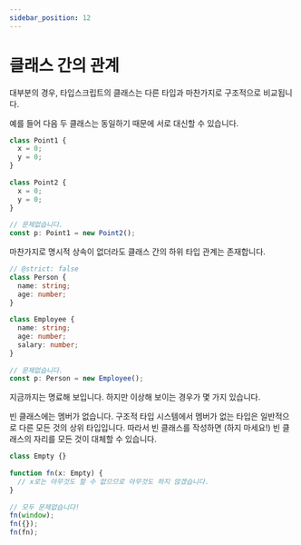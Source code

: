 ```yaml
---
sidebar_position: 12
---
```


# 클래스 간의 관계

대부분의 경우, 타입스크립트의 클래스는 다른 타입과 마찬가지로 구조적으로 비교됩니다.

예를 들어 다음 두 클래스는 동일하기 때문에 서로 대신할 수 있습니다.

```ts twoslash
class Point1 {
  x = 0;
  y = 0;
}
 
class Point2 {
  x = 0;
  y = 0;
}
 
// 문제없습니다.
const p: Point1 = new Point2();
```

마찬가지로 명시적 상속이 없더라도 클래스 간의 하위 타입 관계는 존재합니다.

```ts twoslash
// @strict: false
class Person {
  name: string;
  age: number;
}
 
class Employee {
  name: string;
  age: number;
  salary: number;
}
 
// 문제없습니다.
const p: Person = new Employee();
```

지금까지는 명료해 보입니다. 하지만 이상해 보이는 경우가 몇 가지 있습니다.

빈 클래스에는 멤버가 없습니다. 구조적 타입 시스템에서 멤버가 없는 타입은 일반적으로 다른 모든 것의 상위 타입입니다. 따라서 빈 클래스를 작성하면 (하지 마세요!) 빈 클래스의 자리를 모든 것이 대체할 수 있습니다.

```ts twoslash
class Empty {}
 
function fn(x: Empty) {
  // x로는 아무것도 할 수 없으므로 아무것도 하지 않겠습니다.
}
 
// 모두 문제없습니다!
fn(window);
fn({});
fn(fn);
```